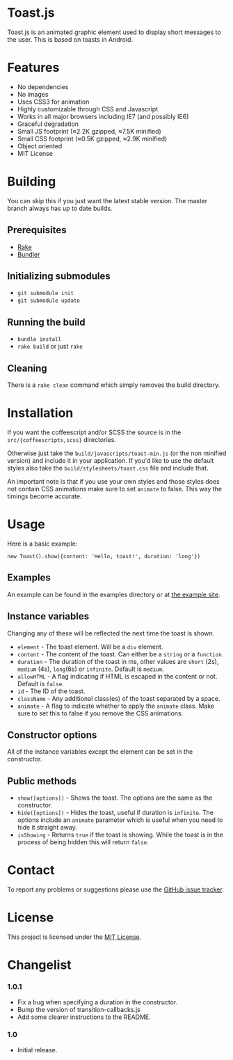 Toast.js
========
Toast.js is an animated graphic element used to display short messages to the user.
This is based on toasts in Android.

Features
========
* No dependencies
* No images
* Uses CSS3 for animation
* Highly customizable through CSS and Javascript
* Works in all major browsers including IE7 (and possibly IE6)
* Graceful degradation
* Small JS footprint (≈2.2K gzipped, ≈7.5K minified)
* Small CSS footprint (≈0.5K gzipped, ≈2.9K minified)
* Object oriented
* MIT License

Building
========
You can skip this if you just want the latest stable version.
The master branch always has up to date builds.

Prerequisites
-------------
* [Rake](http://rake.rubyforge.org/)
* [Bundler](http://gembundler.com/)

Initializing submodules
-----------------------
 - `git submodule init`
 - `git submodule update`

Running the build
-----------------
- `bundle install`
- `rake build` or just `rake`

Cleaning
--------
There is a `rake clean` command which simply removes the build directory.

Installation
============
If you want the coffeescript and/or SCSS the source is in the `src/{coffeescripts,scss}` directories.

Otherwise just take the `build/javascripts/toast-min.js` (or the non minified version) and include it in your application.
If you'd like to use the default styles also take the `build/stylesheets/toast.css` file and include that.

An important note is that if you use your own styles and those styles does not contain CSS animations make sure to set `animate` to false. This way the timings become accurate.

Usage
=====
Here is a basic example:

    new Toast().show({content: 'Hello, toast!', duration: 'long'})

Examples
--------
An example can be found in the examples directory or at [the example site](http://wrapp.github.com/toast.js).

Instance variables
------------------
Changing any of these will be reflected the next time the toast is shown.

* `element` - The toast element. Will be a `div` element.
* `content` - The content of the toast. Can either be a `string` or a `function`.
* `duration` - The duration of the toast in ms, other values are `short` (2s), `medium` (4s), `long`(6s) or `infinite`. Default is `medium`.
* `allowHTML` - A flag indicating if HTML is escaped in the content or not. Default is `false`.
* `id` - The ID of the toast.
* `className` - Any additional class(es) of the toast separated by a space.
* `animate` - A flag to indicate whether to apply the `animate` class. Make sure to set this to false if you remove the CSS animations.

Constructor options
-------------------
All of the instance variables except the element can be set in the constructor.

Public methods
--------------
* `show([options])` - Shows the toast. The options are the same as the constructor.
* `hide([options])` - Hides the toast, useful if duration is `infinite`. The options include an `animate` parameter which is useful when you need to hide it straight away.
* `isShowing` - Returns `true` if the toast is showing. While the toast is in the process of being hidden this will return `false`.

Contact
=======
To report any problems or suggestions please use the [GitHub issue tracker](https://github.com/wrapp/toast.js/issues).

License
=======
This project is licensed under the [MIT License](http://en.wikipedia.org/wiki/MIT_License).

Changelist
==========
### 1.0.1
* Fix a bug when specifying a duration in the constructor.
* Bump the version of transition-callbacks.js
* Add some clearer instructions to the README.

### 1.0
* Initial release.
